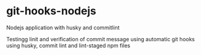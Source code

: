 # git-hooks-nodejs
Nodejs application with husky and commitlint


Testingg linit and verification of commit message using automatic git hooks using husky, commit lint and lint-staged npm files

